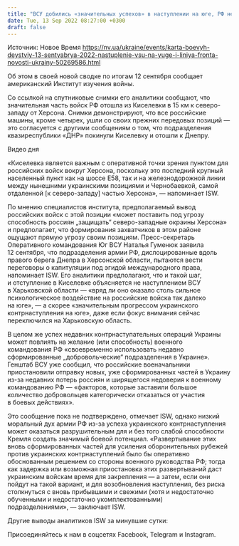 ```yaml
---
title: "ВСУ добились «значительных успехов» в наступлении на юге, РФ не удается закрепить линию фронта на северо-востоке — карта боевых действий"
date: Tue, 13 Sep 2022 08:27:00 +0300
draft: false
---
```

Источник: Новое Время https://nv.ua/ukraine/events/karta-boevyh-deystviy-13-sentyabrya-2022-nastuplenie-vsu-na-yuge-i-liniya-fronta-novosti-ukrainy-50269586.html


Об этом в своей новой сводке по итогам 12 сентября сообщает американский Институт изучения войны.

Со ссылкой на спутниковые снимки его аналитики сообщают, что значительная часть войск РФ отошла из Киселевки в 15 км к северо-западу от Херсона. Снимки демонстрируют, что все российские машины, кроме четырех, ушли со своих прежних передовых позиций — это согласуется с другими сообщениям о том, что подразделения квазиреспублики «ДНР» покинули Киселевку и отошли к Днепру.

 Видео дня   

«Киселевка является важным с оперативной точки зрения пунктом для российских войск вокруг Херсона, поскольку это последний крупный населенный пункт как на шоссе E58, так и на железнодорожной линии между нынешними украинскими позициями и Чернобаевкой, самой отдаленной [к северо-западу] частью Херсона», — напоминает ISW.

По мнению специалистов института, предполагаемый вывод российских войск с этой позиции «может поставить под угрозу способность россиян „защищать“ северо-западные окраины Херсона» и предполагает, что формирования захватчиков в этом районе ощущают прямую угрозу своим позициям. Пресс-секретарь Оперативного командования Юг ВСУ Наталья Гуменюк заявила 12 сентября, что подразделения армии РФ, дислоцированные вдоль правого берега Днепра в Херсонской области, пытаются вести переговоры о капитуляции под эгидой международного права, напоминает ISW. Его аналитики предполагают, что и такой шаг, и отступление в Киселевке объясняется не наступлением ВСУ в Харьковской области — «вряд ли оно оказало столь сильное психологическое воздействие на российские войска так далеко на юге», — а скорее «значительным прогрессом украинского контрнаступления на юге», даже если фокус внимания сейчас переключился на Харьковскую область.

В целом же успех недавних контрнаступательных операций Украины может повлиять на желание (или способность) военного командования РФ «своевременно использовать недавно сформированные „добровольческие“ подразделения в Украине». Генштаб ВСУ уже сообщил, что российские военачальники приостановили отправку новых, уже сформированных частей в Украину из-за недавних потерь россиян и ширящегося недоверия к военному командованию РФ — «факторов, которые заставили большое количество добровольцев категорически отказаться от участия в боевых действиях».

 Это сообщение пока не подтверждено, отмечает ISW, однако низкий моральный дух армии РФ из-за успеха украинского контрнаступления может оказаться разрушительным для и без того слабой способности Кремля создать значимый боевой потенциал. «Развертывание этих вновь сформированных частей для усиления оборонительных рубежей против украинских контрнаступлений было бы оперативно обоснованным решением со стороны военного руководства РФ; тогда как задержка или возможная приостановка этих развертываний даст украинским войскам время для закрепления — а затем, если они пойдут на такой вариант, и для возобновления наступления, без риска столкнуться с вновь прибывшими и свежими (хотя и недостаточно обученными и недостаточно укомплектованными) подразделениями», — заключает ISW.

Другие выводы аналитиков ISW за минувшие сутки:

Присоединяйтесь к нам в соцсетях Facebook, Telegram и Instagram.
